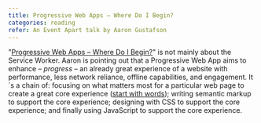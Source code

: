 ```yaml
---
title: Progressive Web Apps – Where Do I Begin?
categories: reading 
refer: An Event Apart talk by Aaron Gustafson
---
```

"[Progressive Web Apps – Where Do I Begin?](https://aneventapart.com/news/post/progressive-web-apps-where-do-i-begin-aea-video)" is not mainly about the Service Worker. Aaron is pointing out that a Progressive Web App aims to enhance *– progress –* an already great experience of a website with performance, less network reliance, offline capabilities, and engagement. It´s a chain of: focusing on what matters most for a particular web page to create a great core experience ([start with words](https://justinjackson.ca/words.html)); writing semantic markup to support the core experience; designing with CSS to support the core experience; and finally using JavaScript to support the core experience.
